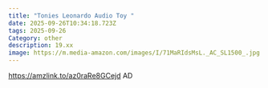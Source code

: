 ```yaml
---
title: "Tonies Leonardo Audio Toy "
date: 2025-09-26T10:34:18.723Z
tags: 2025-09-26
Category: other
description: 19.xx
image: https://m.media-amazon.com/images/I/71MaRIdsMsL._AC_SL1500_.jpg
---
```

https://amzlink.to/az0raRe8GCejd
AD